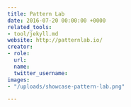 ```yaml
---
title: Pattern Lab
date: 2016-07-20 00:00:00 +0000
related_tools:
- tool/jekyll.md
website: http://patternlab.io/
creator:
- role: 
  url: 
  name: 
  twitter_username: 
images:
- "/uploads/showcase-pattern-lab.png"

---
```

